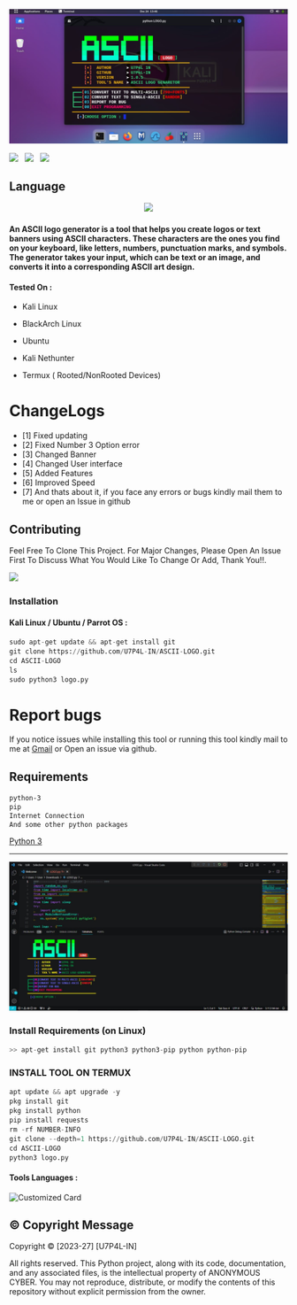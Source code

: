 <img src="https://github.com/U7P4L-IN/ASCII-LOGO/blob/master/Image/IMG_20231225_143607_014.jpg" float="center">

<p>
 <img src="https://img.shields.io/github/stars/U7P4L-IN/ASCII-LOGO?color=%23DF0067&style=for-the-badge"/> &nbsp;
 <img src="https://img.shields.io/github/forks/U7P4L-IN/ASCII-LOGO?color=%239999FF&style=for-the-badge"/> &nbsp;
 <img src="https://img.shields.io/github/license/U7P4L-IN/ASCII-LOGO?color=%23E8E8E8&style=for-the-badge"/> &nbsp;
 
</p>

## Language</br>

 <p align="center"><img src="https://img.shields.io/badge/Python-FFDD00?style=for-the-badge&logo=python&logoColor=blue"/>
 

#### An ASCII logo generator is a tool that helps you create logos or text banners using ASCII characters. These characters are the ones you find on your keyboard, like letters, numbers, punctuation marks, and symbols. The generator takes your input, which can be text or an image, and converts it into a corresponding ASCII art design.

#### Tested On :

* Kali Linux

* BlackArch Linux

* Ubuntu

* Kali Nethunter

* Termux ( Rooted/NonRooted Devices)

# ChangeLogs
- [1] Fixed updating
- [2] Fixed Number 3 Option error
- [3] Changed Banner
- [4] Changed User interface
- [5] Added Features
- [6] Improved Speed
- [7] And thats about it, if you face any errors or bugs kindly mail them to me or open an Issue in github

## Contributing
Feel Free To Clone This Project. For Major Changes, Please Open An Issue First To Discuss What You Would Like To Change Or Add, Thank You!!.

<img src="https://github.com/U7P4L-IN/U7P4L-IN/blob/master/Warning.gif" float="center">

### Installation
#### Kali Linux / Ubuntu / Parrot OS :
```python
sudo apt-get update && apt-get install git
git clone https://github.com/U7P4L-IN/ASCII-LOGO.git
cd ASCII-LOGO
ls
sudo python3 logo.py
```

# Report bugs
If you notice issues while installing this tool or running this tool kindly mail to me at <a href="mailto: AnonyminHack5@protonmail.com">Gmail</a> or Open an issue via github.

## Requirements 
```
python-3
pip
Internet Connection
And some other python packages
``` 
[Python 3](https://www.python.org/downloads/)

<hr>

<img src="https://github.com/U7P4L-IN/ASCII-LOGO/blob/master/Image/IMG_20231225_155608_437.jpg" alt="ASCII-LOGO v2.1" float="center"/>

### Install Requirements (on Linux)

```python
>> apt-get install git python3 python3-pip python python-pip
```

### INSTALL TOOL ON TERMUX
```python
apt update && apt upgrade -y
pkg install git
pkg install python
pip install requests
rm -rf NUMBER-INFO
git clone --depth=1 https://github.com/U7P4L-IN/ASCII-LOGO.git
cd ASCII-LOGO
python3 logo.py

```

#### Tools Languages :

![Customized Card](https://github-readme-stats.vercel.app/api/pin?username=U7P4L-IN&repo=ASCII-LOGO&title_color=fff&icon_color=f9f9f9&text_color=9f9f9f&bg_color=151515)

## ©️ Copyright Message
Copyright © [2023-27] [U7P4L-IN]

All rights reserved. This Python project, along with its code, documentation, and any associated files, is the intellectual property of ANONYMOUS CYBER. You may not reproduce, distribute, or modify the contents of this repository without explicit permission from the owner.
